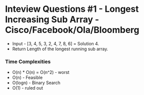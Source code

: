 # Inteview Questions #1 - Longest Increasing Sub Array - Cisco/Facebook/Ola/Bloomberg

- Input - [3, 4, 5, 3, 2, 4, 7, 8, 6] = Solution 4.
- Return Length of the longest running sub array.

### Time Complexities
- O(n) * O(n) = O(n^2) - worst 
- O(n) - Feasible
- O(logn) - Binary Search
- O(1) - ruled out
